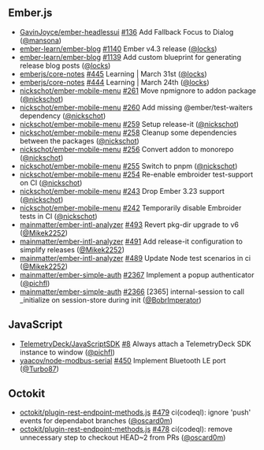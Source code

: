 ---
---

## Ember.js

- [GavinJoyce/ember-headlessui]
  [#136](https://github.com/GavinJoyce/ember-headlessui/pull/136) Add Fallback
  Focus to Dialog ([@mansona])
- [ember-learn/ember-blog]
  [#1140](https://github.com/ember-learn/ember-blog/pull/1140) Ember v4.3
  release ([@locks])
- [ember-learn/ember-blog]
  [#1139](https://github.com/ember-learn/ember-blog/pull/1139) Add custom
  blueprint for generating release blog posts ([@locks])
- [emberjs/core-notes] [#445](https://github.com/emberjs/core-notes/pull/445)
  Learning | March 31st ([@locks])
- [emberjs/core-notes] [#444](https://github.com/emberjs/core-notes/pull/444)
  Learning | March 24th ([@locks])
- [nickschot/ember-mobile-menu]
  [#261](https://github.com/nickschot/ember-mobile-menu/pull/261) Move npmignore
  to addon package ([@nickschot])
- [nickschot/ember-mobile-menu]
  [#260](https://github.com/nickschot/ember-mobile-menu/pull/260) Add missing
  @ember/test-waiters dependency ([@nickschot])
- [nickschot/ember-mobile-menu]
  [#259](https://github.com/nickschot/ember-mobile-menu/pull/259) Setup
  release-it ([@nickschot])
- [nickschot/ember-mobile-menu]
  [#258](https://github.com/nickschot/ember-mobile-menu/pull/258) Cleanup some
  dependencies between the packages ([@nickschot])
- [nickschot/ember-mobile-menu]
  [#256](https://github.com/nickschot/ember-mobile-menu/pull/256) Convert addon
  to monorepo ([@nickschot])
- [nickschot/ember-mobile-menu]
  [#255](https://github.com/nickschot/ember-mobile-menu/pull/255) Switch to pnpm
  ([@nickschot])
- [nickschot/ember-mobile-menu]
  [#254](https://github.com/nickschot/ember-mobile-menu/pull/254) Re-enable
  embroider test-support on CI ([@nickschot])
- [nickschot/ember-mobile-menu]
  [#243](https://github.com/nickschot/ember-mobile-menu/pull/243) Drop Ember
  3.23 support ([@nickschot])
- [nickschot/ember-mobile-menu]
  [#242](https://github.com/nickschot/ember-mobile-menu/pull/242) Temporarily
  disable Embroider tests in CI ([@nickschot])
- [mainmatter/ember-intl-analyzer]
  [#493](https://github.com/mainmatter/ember-intl-analyzer/pull/493) Revert
  pkg-dir upgrade to v6 ([@Mikek2252])
- [mainmatter/ember-intl-analyzer]
  [#491](https://github.com/mainmatter/ember-intl-analyzer/pull/491) Add
  release-it configuration to simplify releases ([@Mikek2252])
- [mainmatter/ember-intl-analyzer]
  [#489](https://github.com/mainmatter/ember-intl-analyzer/pull/489) Update Node
  test scenarios in ci ([@Mikek2252])
- [mainmatter/ember-simple-auth]
  [#2367](https://github.com/mainmatter/ember-simple-auth/pull/2367) Implement a
  popup authenticator ([@pichfl])
- [mainmatter/ember-simple-auth]
  [#2366](https://github.com/mainmatter/ember-simple-auth/pull/2366) [2365]
  internal-session to call \_initialize on session-store during init
  ([@BobrImperator])

## JavaScript

- [TelemetryDeck/JavaScriptSDK]
  [#8](https://github.com/TelemetryDeck/JavaScriptSDK/pull/8) Always attach a
  TelemetryDeck SDK instance to window ([@pichfl])
- [yaacov/node-modbus-serial]
  [#450](https://github.com/yaacov/node-modbus-serial/pull/450) Implement
  Bluetooth LE port ([@Turbo87])

## Octokit

- [octokit/plugin-rest-endpoint-methods.js]
  [#479](https://github.com/octokit/plugin-rest-endpoint-methods.js/pull/479)
  ci(codeql): ignore 'push' events for dependabot branches ([@oscard0m])
- [octokit/plugin-rest-endpoint-methods.js]
  [#478](https://github.com/octokit/plugin-rest-endpoint-methods.js/pull/478)
  ci(codeql): remove unnecessary step to checkout HEAD~2 from PRs ([@oscard0m])

[@bobrimperator]: https://github.com/BobrImperator
[@mikek2252]: https://github.com/Mikek2252
[@turbo87]: https://github.com/Turbo87
[@locks]: https://github.com/locks
[@mansona]: https://github.com/mansona
[@nickschot]: https://github.com/nickschot
[@oscard0m]: https://github.com/oscard0m
[@pichfl]: https://github.com/pichfl
[gavinjoyce/ember-headlessui]: https://github.com/GavinJoyce/ember-headlessui
[telemetrydeck/javascriptsdk]: https://github.com/TelemetryDeck/JavaScriptSDK
[ember-learn/ember-blog]: https://github.com/ember-learn/ember-blog
[emberjs/core-notes]: https://github.com/emberjs/core-notes
[fireship-io/10-javascript-frameworks]:
  https://github.com/fireship-io/10-javascript-frameworks
[locks/10-javascript-frameworks]:
  https://github.com/locks/10-javascript-frameworks
[nickschot/ember-europe-demo]: https://github.com/nickschot/ember-europe-demo
[nickschot/ember-mobile-menu]: https://github.com/nickschot/ember-mobile-menu
[octokit/plugin-rest-endpoint-methods.js]:
  https://github.com/octokit/plugin-rest-endpoint-methods.js
[semantic-release/github]: https://github.com/semantic-release/github
[mainmatter/ember-intl-analyzer]:
  https://github.com/mainmatter/ember-intl-analyzer
[mainmatter/ember-simple-auth]: https://github.com/mainmatter/ember-simple-auth
[yaacov/node-modbus-serial]: https://github.com/yaacov/node-modbus-serial

